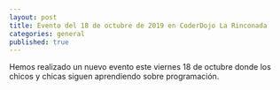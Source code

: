 ```yaml
---
layout: post
title: Evento del 18 de octubre de 2019 en CoderDojo La Rinconada
categories: general
published: true
---
```


Hemos realizado un nuevo evento este viernes 18 de octubre donde los chicos y chicas siguen aprendiendo sobre programación.

